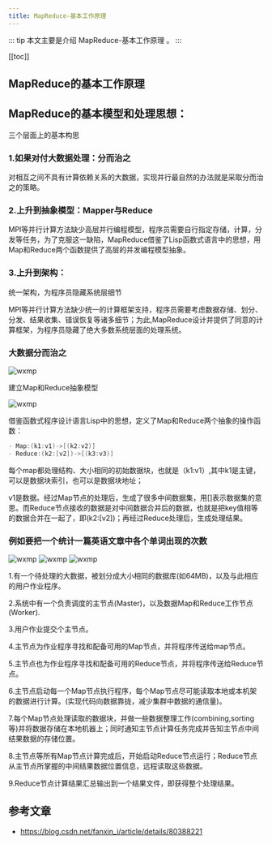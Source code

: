 ```yaml
---
title: MapReduce-基本工作原理
---
```


::: tip
本文主要是介绍 MapReduce-基本工作原理 。
:::

[[toc]]

## MapReduce的基本工作原理



## MapReduce的基本模型和处理思想：

三个层面上的基本构思

### 1.如果对付大数据处理：分而治之

对相互之间不具有计算依赖关系的大数据，实现并行最自然的办法就是采取分而治之的策略。

### 2.上升到抽象模型：Mapper与Reduce

MPI等并行计算方法缺少高层并行编程模型，程序员需要自行指定存储，计算，分发等任务，为了克服这一缺陷，MapReduce借鉴了Lisp函数式语言中的思想，用Map和Reduce两个函数提供了高层的并发编程模型抽象。

### 3.上升到架构：
统一架构，为程序员隐藏系统层细节

​    MPI等并行计算方法缺少统一的计算框架支持，程序员需要考虑数据存储、划分、分发、结果收集、错误恢复等诸多细节；为此,MapReduce设计并提供了同意的计算框架，为程序员隐藏了绝大多数系统层面的处理系统。

### 大数据分而治之

<img class= "zoom-custom-imgs" :src="$withBase('/assets/img/dp/mr/basicprin-1.png')" alt="wxmp">

建立Map和Reduce抽象模型

<img class= "zoom-custom-imgs" :src="$withBase('/assets/img/dp/mr/basicprin-2.png')" alt="wxmp">

借鉴函数式程序设计语言Lisp中的思想，定义了Map和Reduce两个抽象的操作函数：


``` c
- Map:(k1:v1)->[(k2:v2)]
- Reduce:(k2:[v2])->[(k3:v3)]
```
每个map都处理结构、大小相同的初始数据块，也就是（k1:v1）,其中k1是主键，可以是数据块索引，也可以是数据块地址；

v1是数据。经过Map节点的处理后，生成了很多中间数据集，用[]表示数据集的意思。而Reduce节点接收的数据是对中间数据合并后的数据，也就是把key值相等的数据合并在一起了，即(k2:[v2])；再经过Reduce处理后，生成处理结果。

### 例如要把一个统计一篇英语文章中各个单词出现的次数

<img class= "zoom-custom-imgs" :src="$withBase('/assets/img/dp/mr/basicprin-3.png')" alt="wxmp">

<img class= "zoom-custom-imgs" :src="$withBase('/assets/img/dp/mr/basicprin-4.png')" alt="wxmp">

<img class= "zoom-custom-imgs" :src="$withBase('/assets/img/dp/mr/basicprin-5.png')" alt="wxmp">

1.有一个待处理的大数据，被划分成大小相同的数据库(如64MB)，以及与此相应的用户作业程序。

2.系统中有一个负责调度的主节点(Master)，以及数据Map和Reduce工作节点(Worker).

3.用户作业提交个主节点。

4.主节点为作业程序寻找和配备可用的Map节点，并将程序传送给map节点。

5.主节点也为作业程序寻找和配备可用的Reduce节点，并将程序传送给Reduce节点。

6.主节点启动每一个Map节点执行程序，每个Map节点尽可能读取本地或本机架的数据进行计算。(实现代码向数据靠拢，减少集群中数据的通信量)。

7.每个Map节点处理读取的数据块，并做一些数据整理工作(combining,sorting等)并将数据存储在本地机器上；同时通知主节点计算任务完成并告知主节点中间结果数据的存储位置。

8.主节点等所有Map节点计算完成后，开始启动Reduce节点运行；Reduce节点从主节点所掌握的中间结果数据位置信息，远程读取这些数据。

9.Reduce节点计算结果汇总输出到一个结果文件，即获得整个处理结果。


## 参考文章
* https://blog.csdn.net/fanxin_i/article/details/80388221